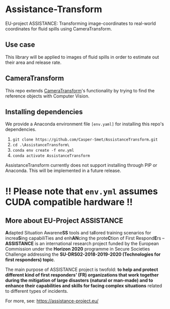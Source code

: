 # Assistance-Transform
EU-project ASSISTANCE: Transforming image-coordinates to real-world coordinates for fluid spills using CameraTransform.

## Use case
This library will be applied to images of fluid spills in order to estimate out their area and release rate.


## CameraTransform
This repo extends [CameraTransform](https://github.com/rgerum/cameratransform)'s functionality by trying to find the reference objects with Computer Vision. 

## Installing dependencies
We provide a Anaconda environment file `[env.yaml]` for installing this repo's dependencies. 


1. `git clone https://github.com/Casper-Smet/AssistanceTransform.git`
2. `cd .\AssistanceTransform\`
3. `conda env create -f env.yml`
4. `conda activate AssistanceTransform`
   
AssistanceTransform currently does not support installing through PIP or Anaconda. This will be implemented in a future release.
# **!!** Please note that `env.yml` assumes CUDA compatible hardware **!!**

## More about EU-Project ASSISTANCE
**A**dapted Situation Awarene**SS** tools and ta**I**lored training scenarios for increa**S**ing capabiliTies and enh**AN**cing the prote**C**tion of First Respond**E**rs – **ASSISTANCE** is an international research project funded by the European Commission under the **Horizon 2020** programme in Secure Societies Challenge addressing the **SU-DRS02-2018-2019-2020 (Technologies for first responders) topic**.

The main purpose of ASSISTANCE project is twofold: **to help and protect different kind of first responders’ (FR) organizations that work together during the mitigation of large disasters (natural or man-made) and to enhance their capabilities and skills for facing complex situations** related to different types of incidents.

For more, see: https://assistance-project.eu/